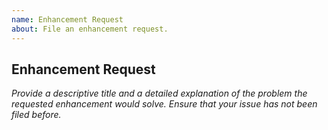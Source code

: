 ```yaml
---
name: Enhancement Request
about: File an enhancement request.
---
```


## Enhancement Request

_Provide a descriptive title and a detailed explanation of the problem the requested enhancement would solve. Ensure that your issue has not been filed before._
